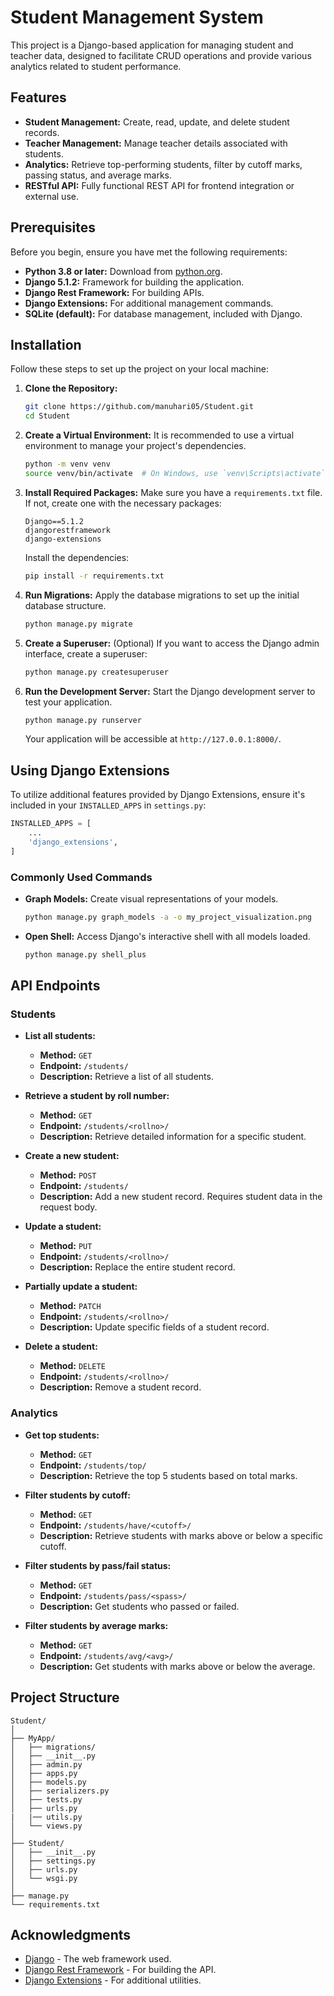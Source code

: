 

# Student Management System

This project is a Django-based application for managing student and teacher data, designed to facilitate CRUD operations and provide various analytics related to student performance.

## Features

- **Student Management:** Create, read, update, and delete student records.
- **Teacher Management:** Manage teacher details associated with students.
- **Analytics:** Retrieve top-performing students, filter by cutoff marks, passing status, and average marks.
- **RESTful API:** Fully functional REST API for frontend integration or external use.

## Prerequisites

Before you begin, ensure you have met the following requirements:

- **Python 3.8 or later:** Download from [python.org](https://www.python.org/downloads/).
- **Django 5.1.2:** Framework for building the application.
- **Django Rest Framework:** For building APIs.
- **Django Extensions:** For additional management commands.
- **SQLite (default):** For database management, included with Django.

## Installation

Follow these steps to set up the project on your local machine:

1. **Clone the Repository:**
   ```bash
   git clone https://github.com/manuhari05/Student.git
   cd Student
   ```

2. **Create a Virtual Environment:**
   It is recommended to use a virtual environment to manage your project's dependencies.
   ```bash
   python -m venv venv
   source venv/bin/activate  # On Windows, use `venv\Scripts\activate`
   ```

3. **Install Required Packages:**
   Make sure you have a `requirements.txt` file. If not, create one with the necessary packages:
   ```
   Django==5.1.2
   djangorestframework
   django-extensions
   ```
   Install the dependencies:
   ```bash
   pip install -r requirements.txt
   ```

4. **Run Migrations:**
   Apply the database migrations to set up the initial database structure.
   ```bash
   python manage.py migrate
   ```

5. **Create a Superuser:**
   (Optional) If you want to access the Django admin interface, create a superuser:
   ```bash
   python manage.py createsuperuser
   ```

6. **Run the Development Server:**
   Start the Django development server to test your application.
   ```bash
   python manage.py runserver
   ```
   Your application will be accessible at `http://127.0.0.1:8000/`.

## Using Django Extensions

To utilize additional features provided by Django Extensions, ensure it's included in your `INSTALLED_APPS` in `settings.py`:

```python
INSTALLED_APPS = [
    ...
    'django_extensions',
]
```

### Commonly Used Commands

- **Graph Models:** Create visual representations of your models.
   ```bash
   python manage.py graph_models -a -o my_project_visualization.png
   ```
- **Open Shell:** Access Django's interactive shell with all models loaded.
   ```bash
   python manage.py shell_plus
   ```

## API Endpoints

### Students

- **List all students:** 
  - **Method:** `GET`
  - **Endpoint:** `/students/`
  - **Description:** Retrieve a list of all students.

- **Retrieve a student by roll number:** 
  - **Method:** `GET`
  - **Endpoint:** `/students/<rollno>/`
  - **Description:** Retrieve detailed information for a specific student.

- **Create a new student:** 
  - **Method:** `POST`
  - **Endpoint:** `/students/`
  - **Description:** Add a new student record. Requires student data in the request body.

- **Update a student:** 
  - **Method:** `PUT`
  - **Endpoint:** `/students/<rollno>/`
  - **Description:** Replace the entire student record.

- **Partially update a student:** 
  - **Method:** `PATCH`
  - **Endpoint:** `/students/<rollno>/`
  - **Description:** Update specific fields of a student record.

- **Delete a student:** 
  - **Method:** `DELETE`
  - **Endpoint:** `/students/<rollno>/`
  - **Description:** Remove a student record.

### Analytics

- **Get top students:** 
  - **Method:** `GET`
  - **Endpoint:** `/students/top/`
  - **Description:** Retrieve the top 5 students based on total marks.

- **Filter students by cutoff:** 
  - **Method:** `GET`
  - **Endpoint:** `/students/have/<cutoff>/`
  - **Description:** Retrieve students with marks above or below a specific cutoff.

- **Filter students by pass/fail status:** 
  - **Method:** `GET`
  - **Endpoint:** `/students/pass/<spass>/`
  - **Description:** Get students who passed or failed.

- **Filter students by average marks:** 
  - **Method:** `GET`
  - **Endpoint:** `/students/avg/<avg>/`
  - **Description:** Get students with marks above or below the average.

## Project Structure

```
Student/
│
├── MyApp/
│   ├── migrations/
│   ├── __init__.py
│   ├── admin.py
│   ├── apps.py
│   ├── models.py
│   ├── serializers.py
│   ├── tests.py
│   ├── urls.py
|   |── utils.py
│   └── views.py
│
├── Student/
│   ├── __init__.py
│   ├── settings.py
│   ├── urls.py
│   └── wsgi.py
│
├── manage.py
└── requirements.txt
```

<!-- ## License

This project is licensed under the MIT License. See the [LICENSE](LICENSE) file for details. -->

## Acknowledgments

- [Django](https://www.djangoproject.com/) - The web framework used.
- [Django Rest Framework](https://www.django-rest-framework.org/) - For building the API.
- [Django Extensions](https://django-extensions.readthedocs.io/en/latest/) - For additional utilities.

